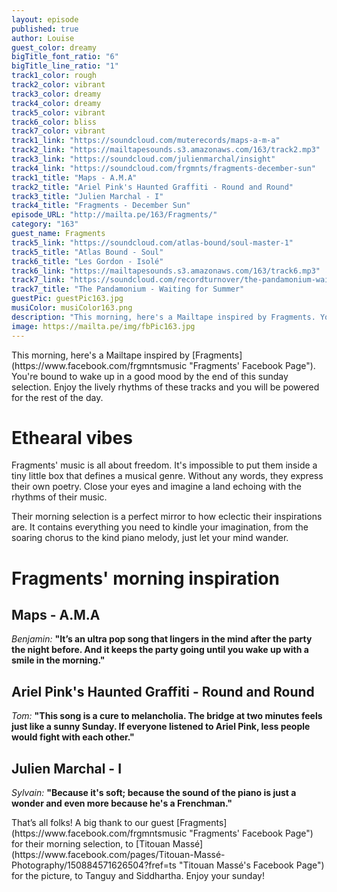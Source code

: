 ```yaml
---
layout: episode
published: true
author: Louise
guest_color: dreamy
bigTitle_font_ratio: "6"
bigTitle_line_ratio: "1"
track1_color: rough
track2_color: vibrant
track3_color: dreamy
track4_color: dreamy
track5_color: vibrant
track6_color: bliss
track7_color: vibrant
track1_link: "https://soundcloud.com/muterecords/maps-a-m-a"
track2_link: "https://mailtapesounds.s3.amazonaws.com/163/track2.mp3"
track3_link: "https://soundcloud.com/julienmarchal/insight"
track4_link: "https://soundcloud.com/frgmnts/fragments-december-sun"
track1_title: "Maps - A.M.A"
track2_title: "Ariel Pink's Haunted Graffiti - Round and Round"
track3_title: "Julien Marchal - I"
track4_title: "Fragments - December Sun"
episode_URL: "http://mailta.pe/163/Fragments/"
category: "163"
guest_name: Fragments
track5_link: "https://soundcloud.com/atlas-bound/soul-master-1"
track5_title: "Atlas Bound - Soul"
track6_title: "Les Gordon - Isolé"
track6_link: "https://mailtapesounds.s3.amazonaws.com/163/track6.mp3"
track7_link: "https://soundcloud.com/recordturnover/the-pandamonium-waiting-for"
track7_title: "The Pandamonium - Waiting for Summer"
guestPic: guestPic163.jpg
musiColor: musiColor163.png
description: "This morning, here's a Mailtape inspired by Fragments. You're bound to wake up in a good mood by the end of this sunday selection. Enjoy the lively rhythms of these tracks and you will be powered for the rest of the day."
image: https://mailta.pe/img/fbPic163.jpg
---
```


<p id="introduction">
This morning, here's a Mailtape inspired by [Fragments](https://www.facebook.com/frgmntsmusic "Fragments' Facebook Page"). You're bound to wake up in a good mood by the end of this sunday selection. Enjoy the lively rhythms of these tracks and you will be powered for the rest of the day. </p>
 
# Ethearal vibes

Fragments' music is all about freedom. It's impossible to put them inside a tiny little box that defines a musical genre. Without any words, they express their own poetry. Close your eyes and imagine a land echoing with the rhythms of their music. 

Their morning selection is a perfect mirror to how eclectic their inspirations are. It contains everything you need to kindle your imagination, from the soaring chorus to the kind piano melody, just let your mind wander.

# Fragments' morning inspiration
 
## Maps - A.M.A
_Benjamin:_ **"**It’s an ultra pop song that lingers in the mind after the party the night before. And it keeps the party going until you wake up with a smile in the morning.**"**
 
## Ariel Pink's Haunted Graffiti - Round and Round
_Tom:_ **"**This song is a cure to melancholia. The bridge at two minutes feels just like a sunny Sunday. If everyone listened to Ariel Pink, less people would fight with each other.**"**
 
## Julien Marchal - I
_Sylvain:_ **"**Because it's soft; because the sound of the piano is just a wonder and even more because he's a Frenchman.**"** 
 
<p id="outroduction">
That’s all folks! A big thank to our guest [Fragments](https://www.facebook.com/frgmntsmusic "Fragments' Facebook Page") for their morning selection, to [Titouan Massé](https://www.facebook.com/pages/Titouan-Massé-Photography/150884571626504?fref=ts "Titouan Massé's Facebook Page") for the picture, to Tanguy and Siddhartha. Enjoy your sunday!
</p>